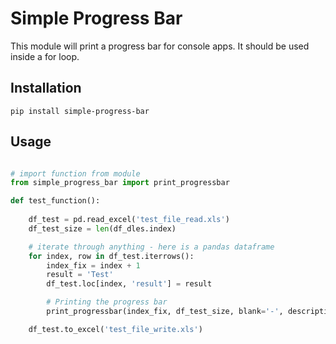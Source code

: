 # Simple Progress Bar

This module will print a progress bar for console apps.
It should be used inside a for loop.


## Installation

`pip install simple-progress-bar`

## Usage

```python

# import function from module
from simple_progress_bar import print_progressbar

def test_function():
    
    df_test = pd.read_excel('test_file_read.xls')
    df_test_size = len(df_dles.index)

    # iterate through anything - here is a pandas dataframe
    for index, row in df_test.iterrows():
        index_fix = index + 1
        result = 'Test' 
        df_test.loc[index, 'result'] = result

        # Printing the progress bar
        print_progressbar(index_fix, df_test_size, blank='-', description=f"Testing: Line {index_fix} of {df_test_size}")

    df_test.to_excel('test_file_write.xls')


```
